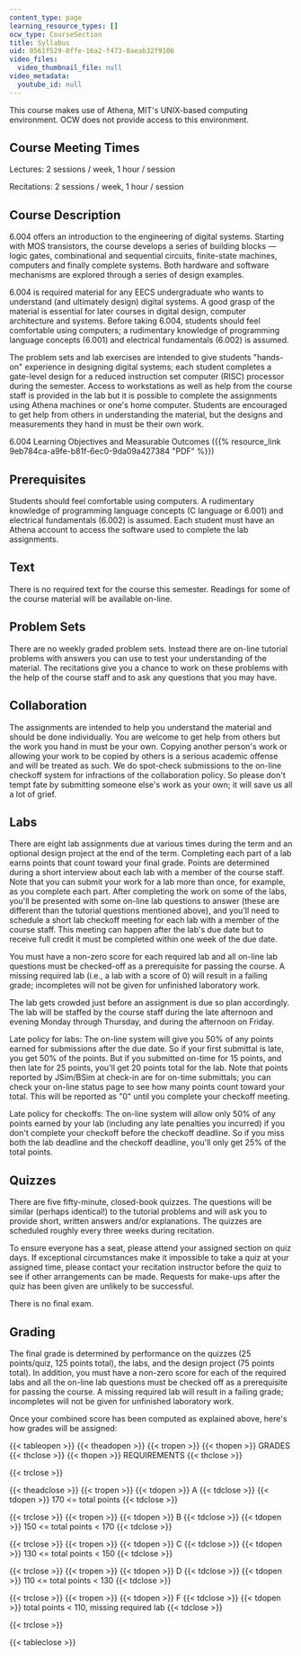 ```yaml
---
content_type: page
learning_resource_types: []
ocw_type: CourseSection
title: Syllabus
uid: 0561f529-0ffe-16a2-f473-8aeab32f9106
video_files:
  video_thumbnail_file: null
video_metadata:
  youtube_id: null
---
```


This course makes use of Athena, MIT's UNIX-based computing environment. OCW does not provide access to this environment.

Course Meeting Times
--------------------

Lectures: 2 sessions / week, 1 hour / session

Recitations: 2 sessions / week, 1 hour / session

Course Description
------------------

6.004 offers an introduction to the engineering of digital systems. Starting with MOS transistors, the course develops a series of building blocks — logic gates, combinational and sequential circuits, finite-state machines, computers and finally complete systems. Both hardware and software mechanisms are explored through a series of design examples.

6.004 is required material for any EECS undergraduate who wants to understand (and ultimately design) digital systems. A good grasp of the material is essential for later courses in digital design, computer architecture and systems. Before taking 6.004, students should feel comfortable using computers; a rudimentary knowledge of programming language concepts (6.001) and electrical fundamentals (6.002) is assumed.

The problem sets and lab exercises are intended to give students "hands-on" experience in designing digital systems; each student completes a gate-level design for a reduced instruction set computer (RISC) processor during the semester. Access to workstations as well as help from the course staff is provided in the lab but it is possible to complete the assignments using Athena machines or one's home computer. Students are encouraged to get help from others in understanding the material, but the designs and measurements they hand in must be their own work.

6.004 Learning Objectives and Measurable Outcomes ({{% resource_link 9eb784ca-a9fe-b81f-6ec0-9da09a427384 "PDF" %}})

Prerequisites
-------------

Students should feel comfortable using computers. A rudimentary knowledge of programming language concepts (C language or 6.001) and electrical fundamentals (6.002) is assumed. Each student must have an Athena account to access the software used to complete the lab assignments.

Text
----

There is no required text for the course this semester. Readings for some of the course material will be available on-line.

Problem Sets
------------

There are no weekly graded problem sets. Instead there are on-line tutorial problems with answers you can use to test your understanding of the material. The recitations give you a chance to work on these problems with the help of the course staff and to ask any questions that you may have.

Collaboration
-------------

The assignments are intended to help you understand the material and should be done individually. You are welcome to get help from others but the work you hand in must be your own. Copying another person's work or allowing your work to be copied by others is a serious academic offense and will be treated as such. We do spot-check submissions to the on-line checkoff system for infractions of the collaboration policy. So please don't tempt fate by submitting someone else's work as your own; it will save us all a lot of grief.

Labs
----

There are eight lab assignments due at various times during the term and an optional design project at the end of the term. Completing each part of a lab earns points that count toward your final grade. Points are determined during a short interview about each lab with a member of the course staff. Note that you can submit your work for a lab more than once, for example, as you complete each part. After completing the work on some of the labs, you'll be presented with some on-line lab questions to answer (these are different than the tutorial questions mentioned above), and you'll need to schedule a short lab checkoff meeting for each lab with a member of the course staff. This meeting can happen after the lab's due date but to receive full credit it must be completed within one week of the due date.

You must have a non-zero score for each required lab and all on-line lab questions must be checked-off as a prerequisite for passing the course. A missing required lab (i.e., a lab with a score of 0) will result in a failing grade; incompletes will not be given for unfinished laboratory work.

The lab gets crowded just before an assignment is due so plan accordingly. The lab will be staffed by the course staff during the late afternoon and evening Monday through Thursday, and during the afternoon on Friday.

Late policy for labs: The on-line system will give you 50% of any points earned for submissions after the due date. So if your first submittal is late, you get 50% of the points. But if you submitted on-time for 15 points, and then late for 25 points, you'll get 20 points total for the lab. Note that points reported by JSim/BSim at check-in are for on-time submittals; you can check your on-line status page to see how many points count toward your total. This will be reported as "0" until you complete your checkoff meeting.

Late policy for checkoffs: The on-line system will allow only 50% of any points earned by your lab (including any late penalties you incurred) if you don't complete your checkoff before the checkoff deadline. So if you miss both the lab deadline and the checkoff deadline, you'll only get 25% of the total points.

Quizzes
-------

There are five fifty-minute, closed-book quizzes. The questions will be similar (perhaps identical!) to the tutorial problems and will ask you to provide short, written answers and/or explanations. The quizzes are scheduled roughly every three weeks during recitation.

To ensure everyone has a seat, please attend your assigned section on quiz days. If exceptional circumstances make it impossible to take a quiz at your assigned time, please contact your recitation instructor before the quiz to see if other arrangements can be made. Requests for make-ups after the quiz has been given are unlikely to be successful.

There is no final exam.

Grading
-------

The final grade is determined by performance on the quizzes (25 points/quiz, 125 points total), the labs, and the design project (75 points total). In addition, you must have a non-zero score for each of the required labs and all the on-line lab questions must be checked off as a prerequisite for passing the course. A missing required lab will result in a failing grade; incompletes will not be given for unfinished laboratory work.

Once your combined score has been computed as explained above, here's how grades will be assigned:

{{< tableopen >}}
{{< theadopen >}}
{{< tropen >}}
{{< thopen >}}
GRADES
{{< thclose >}}
{{< thopen >}}
REQUIREMENTS
{{< thclose >}}

{{< trclose >}}

{{< theadclose >}}
{{< tropen >}}
{{< tdopen >}}
A
{{< tdclose >}}
{{< tdopen >}}
170 \<= total points
{{< tdclose >}}

{{< trclose >}}
{{< tropen >}}
{{< tdopen >}}
B
{{< tdclose >}}
{{< tdopen >}}
150 \<= total points \< 170
{{< tdclose >}}

{{< trclose >}}
{{< tropen >}}
{{< tdopen >}}
C
{{< tdclose >}}
{{< tdopen >}}
130 \<= total points \< 150
{{< tdclose >}}

{{< trclose >}}
{{< tropen >}}
{{< tdopen >}}
D
{{< tdclose >}}
{{< tdopen >}}
110 \<= total points \< 130
{{< tdclose >}}

{{< trclose >}}
{{< tropen >}}
{{< tdopen >}}
F
{{< tdclose >}}
{{< tdopen >}}
total points \< 110, missing required lab
{{< tdclose >}}

{{< trclose >}}

{{< tableclose >}}